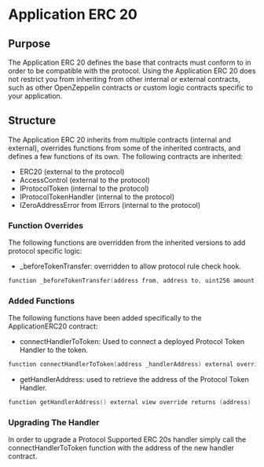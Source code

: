 # Application ERC 20

## Purpose

The Application ERC 20 defines the base that contracts must conform to in order to be compatible with the protocol. Using the Application ERC 20 does not restrict you from inheriting from other internal or external contracts, such as other OpenZeppelin contracts or custom logic contracts specific to your application. 
## Structure

The Application ERC 20 inherits from multiple contracts (internal and external), overrides functions from some of the inherited contracts, and defines a few functions of its own. The following contracts are inherited:
- ERC20 (external to the protocol)
- AccessControl (external to the protocol)
- IProtocolToken (internal to the protocol)
- IProtocolTokenHandler (internal to the protocol)
- IZeroAddressError from IErrors (internal to the protocol)

### Function Overrides 

The following functions are overridden from the inherited versions to add protocol specific logic:

- _beforeTokenTransfer: overridden to allow protocol rule check hook.

```c
function _beforeTokenTransfer(address from, address to, uint256 amount) internal override
```

### Added Functions
The following functions have been added specifically to the ApplicationERC20 contract:
- connectHandlerToToken: Used to connect a deployed Protocol Token Handler to the token.

```c
function connectHandlerToToken(address _handlerAddress) external override onlyRole(TOKEN_ADMIN_ROLE)
```

- getHandlerAddress: used to retrieve the address of the Protocol Token Handler.

```c
function getHandlerAddress() external view override returns (address)
```

### Upgrading The Handler

In order to upgrade a Protocol Supported ERC 20s handler simply call the connectHandlerToToken function with the address of the new handler contract. 